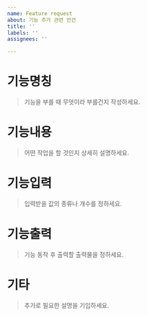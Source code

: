 ```yaml
---
name: Feature request
about: 기능 추가 관련 안건
title: ''
labels: ''
assignees: ''

---
```


# 기능명칭
> 기능을 부를 때 무엇이라 부를건지 작성하세요.
# 기능내용
> 어떤 작업을 할 것인지 상세히 설명하세요.
# 기능입력
> 입력받을 값의 종류나 개수를 정하세요.
# 기능출력
>기능 동작 후 출력할 출력물을 정하세요.
# 기타
> 추가로 필요한 설명을 기입하세요.
